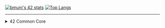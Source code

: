 
[![bmuni's 42 stats](https://badge.mediaplus.ma/greenbinary/bmuni?1337Badge=off&UM6P=off)](https:profile.intra.42.fr/users/bmuni)    [![Top Langs](https://github-readme-stats.vercel.app/api/top-langs/?username=BvBiancaa&langs_count=10&exclude_repo=BvBiancaa&layout=compact)](https://github.com/anuraghazra/github-readme-stats) 

-------------------------------------------------------------
<details><summary>42 Common Core</summary>

|project| status     |
|:--------------:|:-----------:|
| **[LIBFT](https://github.com/bmuni/ft_libft)** | [![bmuni's 42 Libft Score](https://badge42.vercel.app/api/v2/cl9zxw99v00060fl93xy5f1mh/project/2818145)](https://github.com/JaeSeoKim/badge42)    |
| **BORN2BEROOT**|  [![bmuni's 42 born2beroot Score](https://badge42.vercel.app/api/v2/cl9zxw99v00060fl93xy5f1mh/project/2842270)](https://github.com/JaeSeoKim/badge42) |
| **[FT_PRINTF](https://github.com/BvBiancaa/ft_printf)**|  [![bmuni's 42 ft_printf Score](https://badge42.vercel.app/api/v2/cl9zxw99v00060fl93xy5f1mh/project/2842269)](https://github.com/JaeSeoKim/badge42) |
| **[GET_NEXT_LINE](https://github.com/BvBiancaa/get_next_line)**|  [![bmuni's 42 get_next_line Score](https://badge42.vercel.app/api/v2/cl9zxw99v00060fl93xy5f1mh/project/2842270)](https://github.com/JaeSeoKim/badge42) |
| **[MINITALK](https://github.com/bmuni/minitalk)** | [![bmuni's 42 minitalk Score](https://badge42.vercel.app/api/v2/cl9zxw99v00060fl93xy5f1mh/project/2818145)](https://github.com/JaeSeoKim/badge42)    |
| **[SO_LONG](https://github.com/bmuni/so_long)**|  [![bmuni's 42 so_long Score](https://badge42.vercel.app/api/v2/cl9zxw99v00060fl93xy5f1mh/project/2842270)](https://github.com/JaeSeoKim/badge42) |
| **[PUSH SWAP](https://github.com/bmuni/push_swap)**|  [![bmuni's 42 push_swap Score](https://badge42.vercel.app/api/v2/cl9zxw99v00060fl93xy5f1mh/project/2842270)](https://github.com/JaeSeoKim/badge42) |
| **[MINISHELL](https://github.com/bmuni/minishell)** | [![bmuni's 42 minshell Score](https://badge42.vercel.app/api/v2/cl9zxw99v00060fl93xy5f1mh/project/2818145)](https://github.com/JaeSeoKim/badge42)    |
| **[PHILOSOPHERS](https://github.com/bmuni/philosophers)** | [![bmuni's 42 philosophers Score](https://badge42.vercel.app/api/v2/cl9zxw99v00060fl93xy5f1mh/project/2818145)](https://github.com/JaeSeoKim/badge42)    |
| **[NETPRACTICE](https://github.com/BvBiancaa/42NetPractice)**|  [![bmuni's 42 netpractice Score](https://badge42.vercel.app/api/v2/cl9zxw99v00060fl93xy5f1mh/project/2842269)](https://github.com/JaeSeoKim/badge42) |
| **[CUB3D](https://github.com/bmuni/cub3d)**|  [![bmuni's 42 cub3d Score](https://badge42.vercel.app/api/v2/cl9zxw99v00060fl93xy5f1mh/project/2842270)](https://github.com/JaeSeoKim/badge42) |
| **[CPP00](https://github.com/bmuni/cp00)** | [![bmuni's 42 cpp00 Score](https://badge42.vercel.app/api/v2/cl9zxw99v00060fl93xy5f1mh/project/2842269)](https://github.com/JaeSeoKim/badge42)    |
| **[CPP01](https://github.com/bmuni/cpp01)**|  [![bmuni's 42 cpp01 Score](https://badge42.vercel.app/api/v2/cl9zxw99v00060fl93xy5f1mh/project/2842269)](https://github.com/JaeSeoKim/badge42) |
| **[CPP02](https://github.com/bmuni/cpp02)**|  [![bmuni's 42 cpp02 Score](https://badge42.vercel.app/api/v2/cl9zxw99v00060fl93xy5f1mh/project/2842269)](https://github.com/JaeSeoKim/badge42) |
| **[CPP03](https://github.com/bmuni/cp03)** | [![bmuni's 42 cpp03 Score](https://badge42.vercel.app/api/v2/cl9zxw99v00060fl93xy5f1mh/project/2842269)](https://github.com/JaeSeoKim/badge42)    |
| **[CPP04](https://github.com/bmuni/cpp04)**|  [![bmuni's 42 cpp04 Score](https://badge42.vercel.app/api/v2/cl9zxw99v00060fl93xy5f1mh/project/2842269)](https://github.com/JaeSeoKim/badge42) |
| **[CPP05](https://github.com/bmuni/cpp05)**|  [![bmuni's 42 cpp05 Score](https://badge42.vercel.app/api/v2/cl9zxw99v00060fl93xy5f1mh/project/2842269)](https://github.com/JaeSeoKim/badge42) |
| **[CPP06](https://github.com/bmuni/cp06)** | [![bmuni's 42 cpp06 Score](https://badge42.vercel.app/api/v2/cl9zxw99v00060fl93xy5f1mh/project/2842269)](https://github.com/JaeSeoKim/badge42)    |
| **[CPP07](https://github.com/bmuni/cpp07)**|  [![bmuni's 42 cpp07 Score](https://badge42.vercel.app/api/v2/cl9zxw99v00060fl93xy5f1mh/project/2842269)](https://github.com/JaeSeoKim/badge42) |
| **[CPP08](https://github.com/bmuni/cpp08)**|  [![bmuni's 42 cpp08 Score](https://badge42.vercel.app/api/v2/cl9zxw99v00060fl93xy5f1mh/project/2842269)](https://github.com/JaeSeoKim/badge42) |
| **[CPP09](https://github.com/bmuni/cpp09)**|  [![bmuni's 42 cpp09 Score](https://badge42.vercel.app/api/v2/cl9zxw99v00060fl93xy5f1mh/project/2842269)](https://github.com/JaeSeoKim/badge42) |
| **[INCEPTION](https://github.com/bmuni/inception)** | [![bmuni's 42 inception Score](https://badge42.vercel.app/api/v2/cl9zxw99v00060fl93xy5f1mh/project/2818145)](https://github.com/JaeSeoKim/badge42)    |
| **[FT_IRC](https://github.com/bmuni/ft_irc)** | [![bmuni's 42 ft_irc Score](https://badge42.vercel.app/api/v2/cl9zxw99v00060fl93xy5f1mh/project/2818145)](https://github.com/JaeSeoKim/badge42)    |

-------------------------------------------------------------

|exams| status     |
|:--------------:|:-----------:|
| **EXAM02**|     ✅     |
| **EXAM03**|     ✅     |
| **EXAM04**|     ✅     |
| **EXAM05**|     ✅     |

  </details>
